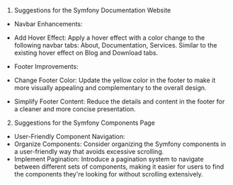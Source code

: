 <!--

If your pull request fixes a BUG, use the oldest maintained branch that contains
the bug (see https://symfony.com/releases for the list of maintained branches).

If your pull request documents a NEW FEATURE, use the same Symfony branch where
the feature was introduced (and `6.x` for features of unreleased versions).

-->

1. Suggestions for the Symfony Documentation Website
- Navbar Enhancements:
- Add Hover Effect: Apply a hover effect with a color change to the following navbar tabs: About, Documentation, Services. Similar to the existing hover effect on Blog and Download tabs.

- Footer Improvements:
- Change Footer Color: Update the yellow color in the footer to make it more visually appealing and complementary to the overall design.
- Simplify Footer Content: Reduce the details and content in the footer for a cleaner and more concise presentation.

2. Suggestions for the Symfony Components Page
- User-Friendly Component Navigation:
- Organize Components: Consider organizing the Symfony components in a user-friendly way that avoids excessive scrolling.
- Implement Pagination: Introduce a pagination system to navigate between different sets of components, making it easier for users to find the components they're looking for without scrolling extensively.






